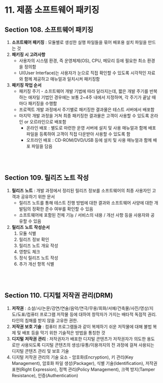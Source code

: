 # 11. 제품 소프트웨어 패키징

## **Section** **108. 소프트웨어 패키징**

1. **소프트웨어 패키징** : 모듈별로 생성한 실행 파일들을 묶어 배포용 설치 파일을 만드는 것
2. **패키징 시 고려사항**
   + 사용자의 시스템 환경, 즉 운영체제(OS), CPU, 메모리 등에 필요한 최소 환경을 정의함
   + UI(User Interface)는 사용자가 눈으로 직접 확인할 수 있도록 시각적인 자료와 함께 제공하고 매뉴얼과 일치시켜 패키징함
3. **패키징 작업 순서**
   + 패키징 주기 - 소프트웨어 개발 기법에 따라 달라지는데, 짧은 개발 주기를 반복하는 애자일 기법인 경우에는 보통 2~4주 내에서 지정하며, 각 주기가 끝날 때마다 패키징을 수행함
   + 프로젝트 개발 과정에서 주기별로 패키징한 결과물은 테스트 서버에서 배포함
   + 마지막 개발 과정을 거쳐 최종 패키징한 결과물은 고객이 사용할 수 있도록 온라인 or 오르라인으로 배포함
     + 온라인 배포 : 별도로 마련한 운영 서버에 설치 및 사용 매뉴얼과 함께 배포 파일을 등록하여 고객이 직접 다운받아 사용할 수 있도록 함
     + 오프라인 배포 : CD-ROM/DVD/USB 등에 설치 및 사용 매뉴얼과 함께 배포 파일을 담음

<br/><br/>

## Section 109. 릴리즈 노트 작성

1. **릴리즈** **노트** : 개발 과정에서 정리된 릴리즈 정보를 소프트웨어의 최종 사용자인 고객과 공유하기 위한 문서
   + 릴리즈 노트를 통해 테스트 진행 방법에 대한 결과와 소프트웨어 사양에 대한 개발팀의 정확한 준수 여부를 확인할 수 있음
   + 소프트웨어에 포함된 전체 기능 / 서비스의 내용 / 개선 사항 등을 사용자와 공유할 수 있음
2. **릴리즈** **노트** **작성순서**
   1. 모듈 식별
   2. 릴리즈 정보 확인
   3. 릴리즈 노트 개요 작성
   4. 영향도 체크
   5. 정식 릴리즈 노트 작성
   6. 추가 개선 항목 식별

<br/><br/>

## **Section 110.** **디지털** **저작권** **관리(DRM)**

1. **저작권** : 소설/시/논문/강연/연술/음악/연극/무용/회화/서예/건축물/사진/영상/지도/도표/컴퓨터 프로그램 저작물 등에 대하여 창작자가 가지는 배타적 독점적 권리. 타인의 침해를 받지 않을 고유한 권한.
2. **저작권 보호 기술** : 컴퓨터 프로그램들과 같이 복제하기 쉬운 저작물에 대해 불법 복제 및 배포 등을 막기 위한 기술적은 방법을 통칭한 것
3. **디지털** **저작권** **관리** : 저작권자가 배포한 디지털 콘텐츠가 저작권자가 의도한 용도로만 사용되도록 디지털 콘텐츠의 생성/유통/이용까지의 전 과정에 걸쳐 사용되는 디지털 콘텐츠 관리 및 보호 기술
4. 디지털 저작권 관리의 기술 요소 - 암호화(Encryption), 키 관리(Key Management), 암호화 파일 생성(Packager), 식별 기술(Identification), 저작권 표현(Right Expression), 정책 관리(Policy Management), 크랙 방지(Tamper Resistance), 인증(Authentication)

<br/><br/>

